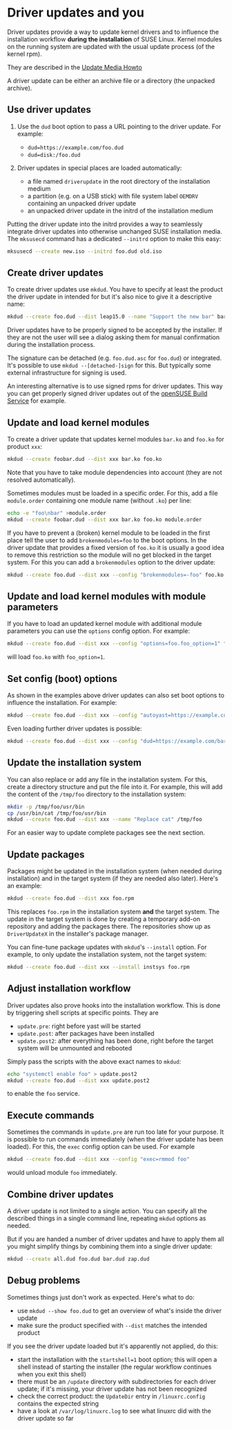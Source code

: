 # Driver updates and you

Driver updates provide a way to update kernel drivers and to influence the
installation workflow **during the installation** of SUSE Linux.
Kernel modules on the running system are updated with the usual update process (of the kernel rpm).

They are described in the [Update Media Howto](http://ftp.suse.com/pub/people/hvogel/Update-Media-HOWTO/Update-Media-HOWTO.html)

A driver update can be either an archive file or a directory (the unpacked archive).


## Use driver updates

1. Use the `dud` boot option to pass a URL pointing to the driver update. For example:

    - `dud=https://example.com/foo.dud`
    - `dud=disk:/foo.dud`

2. Driver updates in special places are loaded automatically:

    - a file named `driverupdate` in the root directory of the installation medium
    - a partition (e.g. on a USB stick) with file system label `OEMDRV` containing an unpacked driver update
    - an unpacked driver update in the initrd of the installation medium

Putting the driver update into the initrd provides a way to seamlessly integrate driver updates into otherwise
unchanged SUSE installation media. The `mksusecd` command has a dedicated `--initrd` option to make this easy:

```sh
mksusecd --create new.iso --initrd foo.dud old.iso
```


## Create driver updates

To create driver updates use `mkdud`. You have to specify at least the product the driver update in intended for but it's
also nice to give it a descriptive name:

```sh
mkdud --create foo.dud --dist leap15.0 --name "Support the new bar" bar.ko
```

Driver updates have to be properly signed to be accepted by the installer. If they are not the user will
see a dialog asking them for manual confirmation during the installation process.

The signature can be detached (e.g. `foo.dud.asc` for `foo.dud`) or integrated. It's possible to use `mkdud --[detached-]sign` for this.
But typically some external infrastructure for signing is used.

An interesting alternative is to use signed rpms for driver updates. This way you can get properly signed driver updates
out of the [openSUSE Build Service](https://build.opensuse.org) for example.


## Update and load kernel modules

To create a driver update that updates kernel modules `bar.ko` and `foo.ko` for product `xxx`:

```sh
mkdud --create foobar.dud --dist xxx bar.ko foo.ko
```

Note that you have to take module dependencies into account (they are not resolved automatically).

Sometimes modules must be loaded in a specific order. For this, add a file `module.order` containing one module name (without `.ko`) per line:

```sh
echo -e "foo\nbar" >module.order
mkdud --create foobar.dud --dist xxx bar.ko foo.ko module.order
```

If you have to prevent a (broken) kernel module to be loaded in the first
place tell the user to add `brokenmodules=foo` to the boot options. In the driver update that
provides a fixed version of `foo.ko` it is usually a good idea to remove this restriction so the module
will no get blocked in the target system. For this you can add a `brokenmodules` option to the driver update:

```sh
mkdud --create foo.dud --dist xxx --config "brokenmodules=-foo" foo.ko
```


## Update and load kernel modules with module parameters

If you have to load an updated kernel module with additional module parameters you can use the `options` config option.
For example:

```sh
mkdud --create foo.dud --dist xxx --config "options=foo.foo_option=1" foo.ko
```

will load `foo.ko` with `foo_option=1`.


## Set config (boot) options

As shown in the examples above driver updates can also set boot options to influence the installation. For example:

```sh
mkdud --create foo.dud --dist xxx --config "autoyast=https://example.com/foo.xml" --config "selfupdate=0"
```

Even loading further driver updates is possible:

```sh
mkdud --create foo.dud --dist xxx --config "dud=https://example.com/bar.dud"
```


## Update the installation system

You can also replace or add any file in the installation system. For this, create a directory structure and put the file into it.
For example, this will add the content of the `/tmp/foo` directory to the installation system:

```sh
mkdir -p /tmp/foo/usr/bin
cp /usr/bin/cat /tmp/foo/usr/bin
mkdud --create foo.dud --dist xxx --name "Replace cat" /tmp/foo
```

For an easier way to update complete packages see the next section.


## Update packages

Packages might be updated in the installation system (when needed during installation) and in the target system (if they
are needed also later). Here's an example:

```sh
mkdud --create foo.dud --dist xxx foo.rpm
```

This replaces `foo.rpm` in the installation system **and** the target system. The update in the target system is done
by creating a temporary add-on repository and adding the packages there. The repositories show up as `DriverUpdateX` in
the installer's package manager.

You can fine-tune package updates with `mkdud`'s `--install` option. For example, to only update the installation system, not the
target system:

```sh
mkdud --create foo.dud --dist xxx --install instsys foo.rpm
```


## Adjust installation workflow

Driver updates also prove hooks into the installation workflow. This is done by triggering shell scripts at specific points. They are

- `update.pre`: right before yast will be started
- `update.post`: after packages have been installed
- `update.post2`: after everything has been done, right before the target system will be unmounted and rebooted

Simply pass the scripts with the above exact names to `mkdud`:

```sh
echo "systemctl enable foo" > update.post2
mkdud --create foo.dud --dist xxx update.post2
```

to enable the `foo` service.


## Execute commands

Sometimes the commands in `update.pre` are run too late for your purpose. It is possible to run commands immediately (when the driver update has
been loaded). For this, the `exec` config option can be used. For example

```sh
mkdud --create foo.dud --dist xxx --config "exec=rmmod foo"
```

would unload module `foo` immediately.


## Combine driver updates

A driver update is not limited to a single action. You can specify all the described things in a single command line, repeating `mkdud` options
as needed.

But if you are handed a number of driver updates and have to apply them all you might simplify things by combining them into a
single driver update:

```sh
mkdud --create all.dud foo.dud bar.dud zap.dud
```


## Debug problems

Sometimes things just don't work as expected. Here's what to do:

- use `mkdud --show foo.dud` to get an overview of what's inside the driver update
- make sure the product specified with `--dist` matches the intended product

If you see the driver update loaded but it's apparently not applied, do this:

- start the installation with the `startshell=1` boot option; this will open a shell instead of starting the installer (the regular
workflow continues when you exit this shell)
- there must be an `/update` directory with subdirectories for each driver update; if it's missing, your driver update has not been recognized
- check the correct product: the `UpdateDir` entry in `/linuxrc.config` contains the expected string
- have a look at `/var/log/linuxrc.log` to see what linuxrc did with the driver update so far
